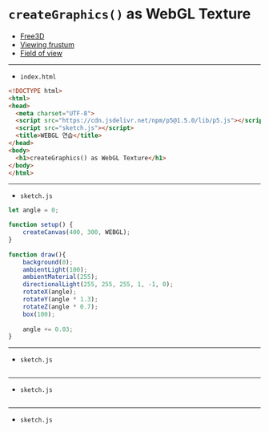 # `createGraphics()` as WebGL Texture

- [Free3D](https://free3d.com/)
- [Viewing frustum](https://en.wikipedia.org/wiki/Viewing_frustum)
- [Field of view](https://en.wikipedia.org/wiki/Field_of_view)


---
 
- `index.html`

```html
<!DOCTYPE html>
<html>
<head>
  <meta charset="UTF-8">
  <script src="https://cdn.jsdelivr.net/npm/p5@1.5.0/lib/p5.js"></script>
  <script src="sketch.js"></script>
  <title>WEBGL 연습</title>
</head>
<body>
  <h1>createGraphics() as WebGL Texture</h1>
</body>
</html>
```


---

- `sketch.js`

```javascript
let angle = 0;

function setup() {
    createCanvas(400, 300, WEBGL); 
}
  
function draw(){
    background(0);
    ambientLight(100);
    ambientMaterial(255);
    directionalLight(255, 255, 255, 1, -1, 0);
    rotateX(angle);
    rotateY(angle * 1.3);
    rotateZ(angle * 0.7);
    box(100);
    
    angle += 0.03;
}
```

---

- `sketch.js`

```javascript

```

---

- `sketch.js`

```javascript

```

---

- `sketch.js`

```javascript

```
